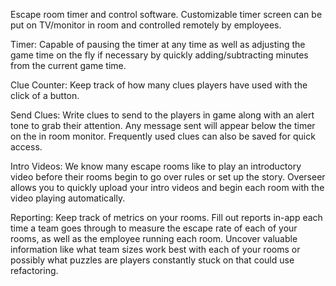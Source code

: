 Escape room timer and control software. Customizable timer screen can be put on TV/monitor in room and controlled remotely by employees.

Timer:
Capable of pausing the timer at any time as well as adjusting the game time on the fly if necessary by quickly adding/subtracting minutes from the current game time.

Clue Counter:
Keep track of how many clues players have used with the click of a button.

Send Clues:
Write clues to send to the players in game along with an alert tone to grab their attention. Any message sent will appear below the timer on the in room monitor. Frequently used clues can also be saved for quick access.

Intro Videos:
We know many escape rooms like to play an introductory video before their rooms begin to go over rules or set up the story. Overseer allows you to quickly upload your intro videos and begin each room with the video playing automatically.

Reporting:
Keep track of metrics on your rooms. Fill out reports in-app each time a team goes through to measure the escape rate of each of your rooms, as well as the employee running each room. Uncover valuable information like what team sizes work best with each of your rooms or possibly what puzzles are players constantly stuck on that could use refactoring.



